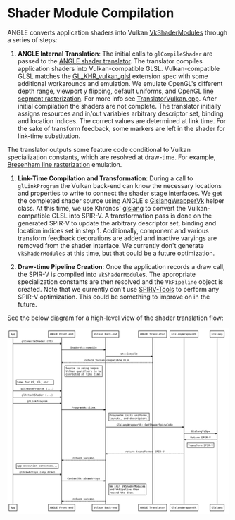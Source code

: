 # Shader Module Compilation

ANGLE converts application shaders into Vulkan [VkShaderModules][VkShaderModule] through a series
of steps:

1. **ANGLE Internal Translation**: The initial calls to `glCompileShader` are passed to the [ANGLE
shader translator][translator]. The translator compiles application shaders into Vulkan-compatible
GLSL. Vulkan-compatible GLSL matches the [GL_KHR_vulkan_glsl][GL_KHR_vulkan_glsl] extension spec
with some additional workarounds and emulation. We emulate OpenGL's different depth range, viewport
y flipping, default uniforms, and OpenGL
[line segment rasterization](OpenGLLineSegmentRasterization.md). For more info see
[TranslatorVulkan.cpp][TranslatorVulkan.cpp]. After initial compilation the shaders are not
complete. The translator initially assigns resources and in/out variables arbitrary descriptor set,
binding and location indices. The correct values are determined at link time. For the sake of
transform feedback, some markers are left in the shader for link-time substitution.

  The translator outputs some feature code conditional to Vulkan specialization constants, which are
resolved at draw-time. For example,
[Bresenham line rasterization](OpenGLLineSegmentRasterization.md) emulation.

1. **Link-Time Compilation and Transformation**: During a call to `glLinkProgram` the Vulkan
back-end can know the necessary locations and properties to write to connect the shader stage
interfaces. We get the completed shader source using ANGLE's
[GlslangWrapperVk][GlslangWrapperVk.cpp] helper class. At this time, we use Khronos'
[glslang][glslang] to convert the Vulkan-compatible GLSL into SPIR-V. A transformation pass is done
on the generated SPIR-V to update the arbitrary descriptor set, binding and location indices set in
step 1. Additionally, component and various transform feedback decorations are added and inactive
varyings are removed from the shader interface. We currently don't generate `VkShaderModules` at
this time, but that could be a future optimization.

1. **Draw-time Pipeline Creation**: Once the application records a draw call, the SPIR-V is compiled
into `VkShaderModule`s. The appropriate specialization constants are then resolved and the
`VkPipeline` object is created.  Note that we currently don't use [SPIRV-Tools][SPIRV-Tools] to
perform any SPIR-V optimization. This could be something to improve on in the future.

See the below diagram for a high-level view of the shader translation flow:

<!-- Generated from https://bramp.github.io/js-sequence-diagrams/
     Note: remove whitespace in - -> arrows.
participant App
participant "ANGLE Front-end"
participant "Vulkan Back-end"
participant "ANGLE Translator"
participant "GlslangWrapperVk"
participant "Glslang"

App->"ANGLE Front-end": glCompileShader (VS)
"ANGLE Front-end"->"Vulkan Back-end": ShaderVk::compile
"Vulkan Back-end"->"ANGLE Translator": sh::Compile
"ANGLE Translator"- ->"ANGLE Front-end": return Vulkan-compatible GLSL

Note right of "ANGLE Front-end": Source is using bogus\nVulkan qualifiers to be\ncorrected at link time.

Note right of App: Same for FS, GS, etc...

App->"ANGLE Front-end": glCreateProgram (...)
App->"ANGLE Front-end": glAttachShader (...)
App->"ANGLE Front-end": glLinkProgram
"ANGLE Front-end"->"Vulkan Back-end": ProgramVk::link

Note right of "Vulkan Back-end": ProgramVk inits uniforms,\nlayouts, and descriptors.

"Vulkan Back-end"->GlslangWrapperVk: GlslangWrapperVk::GetShaderSpirvCode
GlslangWrapperVk->Glslang: GlslangToSpv
Glslang- ->GlslangWrapperVk: Return SPIR-V

Note right of GlslangWrapperVk: Transform SPIR-V

GlslangWrapperVk- ->"Vulkan Back-end": return transformed SPIR-V
"Vulkan Back-end"- ->"ANGLE Front-end": return success

Note right of App: App execution continues...

App->"ANGLE Front-end": glDrawArrays (any draw)
"ANGLE Front-end"->"Vulkan Back-end": ContextVk::drawArrays

Note right of "Vulkan Back-end": We init VkShaderModules\nand VkPipeline then\nrecord the draw.

"Vulkan Back-end"- ->"ANGLE Front-end": return success
-->

![Vulkan Shader Translation Flow](https://raw.githubusercontent.com/google/angle/main/src/libANGLE/renderer/vulkan/doc/img/VulkanShaderTranslation.svg?sanitize=true)

[GL_KHR_vulkan_glsl]: https://github.com/KhronosGroup/GLSL/blob/main/extensions/khr/GL_KHR_vulkan_glsl.txt
[glslang]: https://github.com/KhronosGroup/glslang
[GlslangWrapperVk.cpp]: https://chromium.googlesource.com/angle/angle/+/refs/heads/main/src/libANGLE/renderer/vulkan/GlslangWrapperVk.cpp
[SPIRV-Tools]: https://github.com/KhronosGroup/SPIRV-Tools
[translator]: https://chromium.googlesource.com/angle/angle/+/refs/heads/main/src/compiler/translator/
[TranslatorVulkan.cpp]: https://chromium.googlesource.com/angle/angle/+/refs/heads/main/src/compiler/translator/TranslatorVulkan.cpp
[VkShaderModule]: https://www.khronos.org/registry/vulkan/specs/1.1-extensions/man/html/VkShaderModule.html

